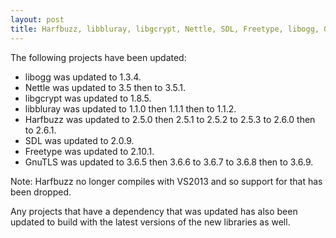 ```yaml
---
layout: post
title: Harfbuzz, libbluray, libgcrypt, Nettle, SDL, Freetype, libogg, GnuTLS updates
---
```


The following projects have been updated:
* libogg was updated to 1.3.4.
* Nettle was updated to 3.5 then to 3.5.1.
* libgcrypt was updated to 1.8.5.
* libbluray was updated to 1.1.0 then 1.1.1 then to 1.1.2.
* Harfbuzz was updated to 2.5.0 then 2.5.1 to 2.5.2 to 2.5.3 to 2.6.0 then to 2.6.1.
* SDL was updated to 2.0.9.
* Freetype was updated to 2.10.1.
* GnuTLS was updated to 3.6.5 then 3.6.6 to 3.6.7 to 3.6.8 then to 3.6.9.

Note: Harfbuzz no longer compiles with VS2013 and so support for that has been dropped.

Any projects that have a dependency that was updated has also been updated to build with the latest versions of the new libraries as well.
